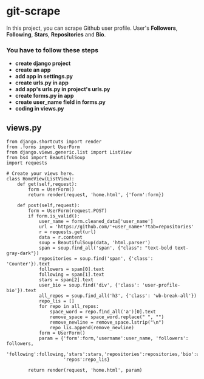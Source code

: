 # git-scrape
In this project, you can scrape Github user profile. User's **Followers**, **Following**, **Stars**, **Repositories** and **Bio**.
### You have to follow these steps
* **create django project**
* **create an app**
* **add app in settings.py**
* **create urls.py in app**
* **add app's urls.py in project's urls.py**
* **create forms.py in app**
* **create user_name field in forms.py**
* **coding in views.py**

## views.py
```
from django.shortcuts import render
from .forms import UserForm
from django.views.generic.list import ListView
from bs4 import BeautifulSoup
import requests

# Create your views here.
class HomeView(ListView):
    def get(self,request):
        form = UserForm()
        return render(request, 'home.html', {'form':form})

    def post(self,request):
        form = UserForm(request.POST)
        if form.is_valid():
            user_name = form.cleaned_data['user_name']
            url = 'https://github.com/'+user_name+'?tab=repositories'
            r = requests.get(url)
            data = r.content
            soup = BeautifulSoup(data, 'html.parser')
            span = soup.find_all('span', {"class": "text-bold text-gray-dark"})
            repositories = soup.find('span', {'class': 'Counter'}).text
            followers = span[0].text
            following = span[1].text
            stars = span[2].text
            user_bio = soup.find('div', {'class': 'user-profile-bio'}).text
            all_repos = soup.find_all('h3', {'class': 'wb-break-all'})
            repo_lis = []
            for repo in all_repos:
                space_word = repo.find_all('a')[0].text
                remove_space = space_word.replace(" ", "")
                remove_newline = remove_space.lstrip("\n")
                repo_lis.append(remove_newline)
            form = UserForm()
            param = {'form':form,'username':user_name, 'followers': followers,
                     'following':following,'stars':stars,'repositories':repositories,'bio':user_bio,
                     'repos':repo_lis}

        return render(request, 'home.html', param)

```
